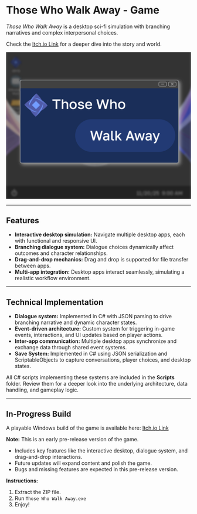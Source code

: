 # Those Who Walk Away - Game

*Those Who Walk Away* is a desktop sci-fi simulation with branching narratives and complex interpersonal choices.

Check the [Itch.io Link](https://ajaytemal.itch.io/those-who-walk-away) for a deeper dive into the story and world. 

![Game Cover](Images/CoverArt.PNG)

---

## Features
- **Interactive desktop simulation:** Navigate multiple desktop apps, each with functional and responsive UI.  
- **Branching dialogue system:** Dialogue choices dynamically affect outcomes and character relationships.  
- **Drag-and-drop mechanics:** Drag and drop is supported for file transfer between apps.  
- **Multi-app integration:** Desktop apps interact seamlessly, simulating a realistic workflow environment.  

---

## Technical Implementation
- **Dialogue system:** Implemented in C# with JSON parsing to drive branching narrative and dynamic character states.  
- **Event-driven architecture:** Custom system for triggering in-game events, interactions, and UI updates based on player actions.  
- **Inter-app communication:** Multiple desktop apps synchronize and exchange data through shared event systems.  
- **Save System:** Implemented in C# using JSON serialization and ScriptableObjects to capture conversations, player choices, and desktop states.

All C# scripts implementing these systems are included in the **Scripts** folder. Review them for a deeper look into the underlying architecture, data handling, and gameplay logic.

---

## In-Progress Build
A playable Windows build of the game is available here: [Itch.io Link](https://ajaytemal.itch.io/those-who-walk-away)

**Note:** This is an early pre-release version of the game.  
- Includes key features like the interactive desktop, dialogue system, and drag-and-drop interactions.  
- Future updates will expand content and polish the game.  
- Bugs and missing features are expected in this pre-release version.  

**Instructions:**  
1. Extract the ZIP file.  
2. Run `Those Who Walk Away.exe`  
3. Enjoy!  
